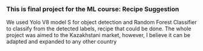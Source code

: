 ### This is final project for the ML course: Recipe Suggestion ###

We used Yolo V8 model S for object detection and Random Forest Classifier to classify from the detected labels, recipe that could be done.
The whole project was aimed to the Kazakhstani market, however, I believe it can be adapted and expanded to any other country
